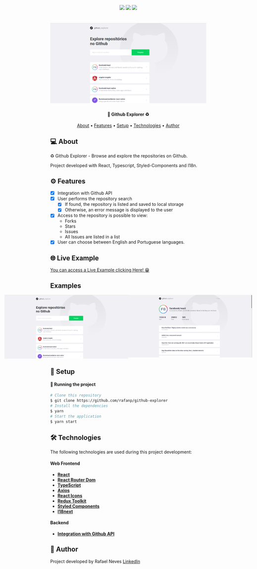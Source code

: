 <p align="center">
  <img src="https://img.shields.io/static/v1?label=&message=React&color=7159c1&style=for-the-badge&logo=react"/>

  <img src="https://img.shields.io/static/v1?label=&message=Typescript&color=007ACC&style=for-the-badge&logo=typescript"/>

  <img src="https://img.shields.io/static/v1?label=&message=Javascript&color=7159c1&style=for-the-badge&logo=javascript"/>
</p>
<h1 align="center">
    <img alt="Github Explorer" title="#Github Explorer" src="./src/assets/github-explorer.png" />
</h1>

<h4 align="center">
	🚀 Github Explorer ♻️
</h4>

<p align="center">
 <a href="#-about">About</a> •
 <a href="#-features">Features</a> •
 <a href="#-setup">Setup</a> •
 <a href="#-technologies">Technologies</a> •
 <a href="#-author">Author</a>
</p>


## 💻 About

♻️ Github Explorer - Browse and explore the repositories on Github.

Project developed with React, Typescript, Styled-Components and I18n.


## ⚙️ Features

- [x] Integration with Github API
- [x] User performs the repository search
  - [x] If found, the repository is listed and saved to local storage
  - [x] Otherwise, an error message is displayed to the user
- [x] Access to the repository is possible to view:
  - Forks
  - Stars
  - Issues
  - All Issues are listed in a list
- [x] User can choose between English and Portuguese languages.

## 🌐 Live Example

[You can access a Live Example clicking Here! 😁](https://github-explorer-fjcy.vercel.app/)

## Examples

<p align="center" style="display: flex; align-items: flex-start; justify-content: center;">
  <img alt="Github explorer" title="#Github explorer" src="./src/assets/github-explorer.png" width="400px">

  <img alt="Github explorer" title="#Github explorer" src="./src/assets/github-explorer2.png" width="400px">
</p>


## 🚀 Setup

#### 🎲 Running the project

```bash
# Clone this repository
$ git clone https://github.com/rafanp/github-explorer
# Install the dependencies
$ yarn
# Start the application
$ yarn start
```

## 🛠 Technologies

The following technologies are used during this project development:

#### **Web Frontend**
-   **[React](https://reactjs.org/)**
-   **[React Router Dom](https://github.com/ReactTraining/react-router/tree/master/packages/react-router-dom)**
-   **[TypeScript](https://www.typescriptlang.org/)**
-   **[Axios](https://github.com/axios/axios)**
-   **[React Icons](https://react-icons.github.io/react-icons/)**
-   **[Redux Toolkit](https://redux-toolkit.js.org/)**
-   **[Styled Components](https://styled-components.com/)**
-   **[I18next](https://www.i18next.com/)**


#### **Backend**
-   **[Integration with Github API](https://docs.github.com/en/rest)**

## 📝 Author

Project developed by Rafael Neves [LinkedIn](https://www.linkedin.com/in/rafaelnps/)